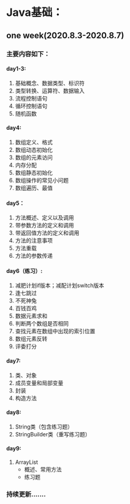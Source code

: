 # Java基础：

## one week(2020.8.3-2020.8.7)

### 主要内容如下：
#### day1-3:
1. 基础概念、数据类型、标识符
2. 类型转换、运算符、数据输入
3. 流程控制语句
4. 循环控制语句
5. 随机函数


#### day4:
1. 数组定义、格式
2. 数组动态初始化
3. 数组的元素访问
4. 内存分配
5. 数组静态初始化
6. 数组操作的常见小问题
7. 数组遍历、最值

#### day5：

1. 方法概述、定义以及调用
2. 带参数方法的定义和调用
3. 带返回值方法的定义和调用
4. 方法的注意事项
5. 方法重载
6. 方法的参数传递

#### day6（练习）:

1. 减肥计划if版本；减配计划switch版本
2. 逢七跳过
3. 不死神兔
4. 百钱百鸡
5. 数据元素求和
6. 判断两个数组是否相同
7. 查找元素在数组中出现的索引位置
8. 数组元素反转
9. 评委打分

#### day7:
1. 类、对象
2. 成员变量和局部变量
3. 封装
4. 构造方法

#### day8:
1. String类（包含练习题）
2. StringBuilder类（重写练习题）

#### day9:

1. ArrayList
   - 概述、常用方法
   - 练习题





### 持续更新.......
